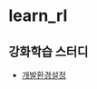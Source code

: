 # learn_rl
## 강화학습 스터디
* [개발환경설정](https://github.com/okjeong10/learn_rl/wiki/BWAPI---TorchCraft---Python-%EA%B0%9C%EB%B0%9C-%ED%99%98%EA%B2%BD-%EC%84%A4%EC%A0%95)
